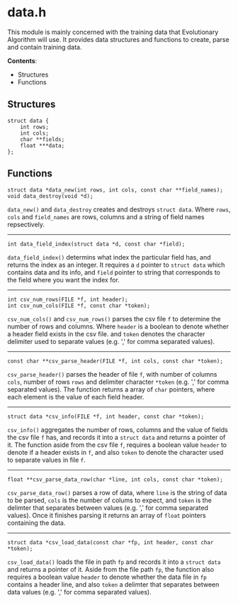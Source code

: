 # data.h
This module is mainly concerned with the training data that Evolutionary
Algorithm will use. It provides data structures and functions to create,
parse and contain training data.

**Contents**:

- Structures
- Functions


## Structures

    struct data {
        int rows;
        int cols;
        char **fields;
        float ***data;
    };



## Functions

    struct data *data_new(int rows, int cols, const char **field_names);
    void data_destroy(void *d);

`data_new()` and `data_destroy` creates and destroys `struct data`. Where
`rows`, `cols` and `field_names` are rows, columns and a string of field names
repsectively.

---

    int data_field_index(struct data *d, const char *field);

`data_field_index()` determins what index the particular field has, and returns
the index as an integer. It requires a `d` pointer to `struct data` which
contains data and its info, and `field` pointer to string that corresponds to
the field where you want the index for.


---

    int csv_num_rows(FILE *f, int header);
    int csv_num_cols(FILE *f, const char *token);

`csv_num_cols()` and `csv_num_rows()` parses the csv file `f` to determine the
number of rows and columns. Where `header` is a boolean to denote whether a
header field exists in the csv file. and `token` denotes the character
delimiter used to separate values (e.g. ',' for comma separated values).


---

    const char **csv_parse_header(FILE *f, int cols, const char *token);

`csv_parse_header()` parses the header of file `f`, with number of columns
`cols`, number of rows `rows` and delimiter character `*token` (e.g. ',' for
comma separated values). The function returns a array of `char` pointers,
where each element is the value of each field header.


---

    struct data *csv_info(FILE *f, int header, const char *token);

`csv_info()` aggregates the number of rows, columns and the value of fields the
csv file `f` has, and records it into a `struct data` and returns a pointer of
it. The function aside from the csv file `f`, requires a boolean value `header`
to denote if a header exists in `f`, and also `token` to denote the character
used to separate values in file `f`.


---

    float **csv_parse_data_row(char *line, int cols, const char *token);

`csv_parse_data_row()` parses a row of data, where `line` is the string of data
to be parsed, `cols` is the number of colums to expect, and `token` is the
delimter that separates between values (e.g. ',' for comma separated values).
Once it finishes parsing it returns an array of `float` pointers containing the
data.


---

    struct data *csv_load_data(const char *fp, int header, const char *token);

`csv_load_data()` loads the file in path `fp` and records it into a `struct
data` and returns a pointer of it. Aside from the file path `fp`, the function
also requires a boolean value `header` to denote whether the data file in `fp`
contains a header line, and also `token` a delimter that separates between data
values (e.g. ',' for comma separated values).
